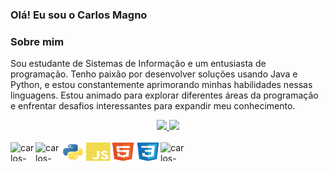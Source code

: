 ### Olá! Eu sou o Carlos Magno

### Sobre mim

Sou estudante de Sistemas de Informação e um entusiasta de programação. Tenho paixão por desenvolver soluções usando Java e Python, e estou constantemente aprimorando minhas habilidades nessas linguagens. Estou animado para explorar diferentes áreas da programação e enfrentar desafios interessantes para expandir meu conhecimento.

  
<div align="center">
  <a href="https://github.com/carlosMagnoDev">
  <img height="180em" src="https://github-readme-stats.vercel.app/api?username=carlosMagnoDev&show_icons=true&theme=cobalt&include_all_commits=true&count_private=true"/>
  <img height="180em" src="https://github-readme-stats.vercel.app/api/top-langs/?username=carlosMagnoDev&layout=compact&langs_count=7&theme=cobalt"/>
</div>
 
<div style="display: inline_block"><br>
  <img align="left" alt="carlos-Github" height="30" width="40" src="https://cdn.jsdelivr.net/gh/devicons/devicon/icons/github/github-original.svg" />
  <img align="left" alt="carlos-java" height="30" width="40" src="https://cdn.jsdelivr.net/gh/devicons/devicon/icons/java/java-original-wordmark.svg" />
  <img align="left" alt="carlos-Python" height="30" width="40" src="https://raw.githubusercontent.com/devicons/devicon/master/icons/python/python-original.svg">
  <img align="left" alt="carlos-Js" height="30" width="40" src="https://raw.githubusercontent.com/devicons/devicon/master/icons/javascript/javascript-plain.svg">
  <img align="left" alt="carlos-HTML" height="30" width="40" src="https://raw.githubusercontent.com/devicons/devicon/master/icons/html5/html5-original.svg">
  <img align="left" alt="carlos-CSS" height="30" width="40" src="https://raw.githubusercontent.com/devicons/devicon/master/icons/css3/css3-original.svg">
  <img align="left" alt="carlos-Vscode" height="30" width="40" src="https://cdn.jsdelivr.net/gh/devicons/devicon/icons/vscode/vscode-original.svg" />



  </div>
  
##

